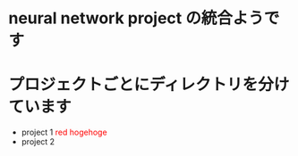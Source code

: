 # neural network project の統合ようです
# プロジェクトごとにディレクトリを分けています
* project 1 <span style="color:red">red hogehoge</span>
* project 2
